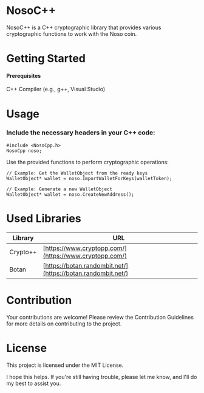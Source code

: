 # NosoC++
NosoC++ is a C++ cryptographic library that provides various cryptographic functions to work with the Noso coin.

# Getting Started
#### Prerequisites
C++ Compiler (e.g., g++, Visual Studio)

# Usage
### Include the necessary headers in your C++ code:
```
#include <NosoCpp.h>
NosoCpp noso;
```
Use the provided functions to perform cryptographic operations:
```
// Example: Get the WalletObject from the ready keys
WalletObject* wallet = noso.ImportWalletForKeys(walletToken);

// Example: Generate a new WalletObject
WalletObject* wallet = noso.CreateNewAddress();
```



# Used Libraries

| Library   | URL                             |
| --------- | ------------------------------- |
| Crypto++  | [https://www.cryptopp.com/](https://www.cryptopp.com/) |
| Botan     | [https://botan.randombit.net/](https://botan.randombit.net/) |


# Contribution

Your contributions are welcome! Please review the Contribution Guidelines for more details on contributing to the project.

# License

This project is licensed under the MIT License.

I hope this helps. If you're still having trouble, please let me know, and I'll do my best to assist you.
